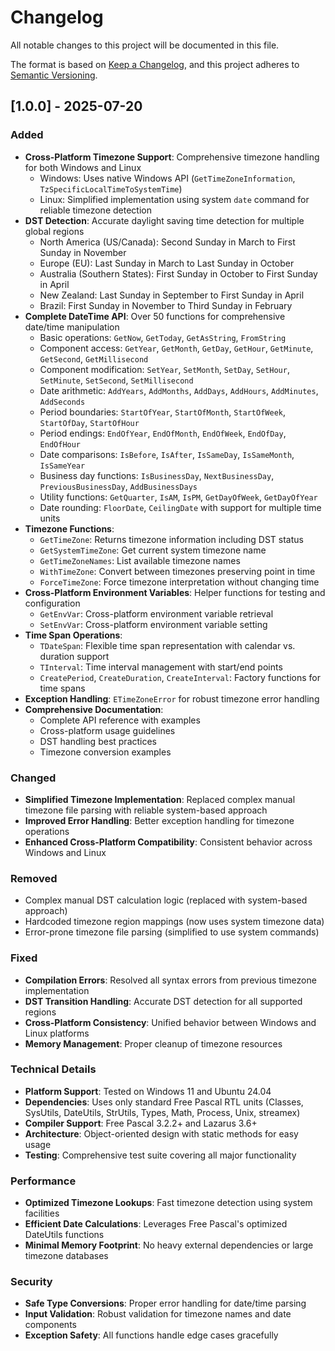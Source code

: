 # Changelog

All notable changes to this project will be documented in this file.

The format is based on [Keep a Changelog](https://keepachangelog.com/en/1.0.0/),
and this project adheres to [Semantic Versioning](https://semver.org/spec/v2.0.0.html).

## [1.0.0] - 2025-07-20

### Added

- **Cross-Platform Timezone Support**: Comprehensive timezone handling for both Windows and Linux
  - Windows: Uses native Windows API (`GetTimeZoneInformation`, `TzSpecificLocalTimeToSystemTime`)
  - Linux: Simplified implementation using system `date` command for reliable timezone detection
- **DST Detection**: Accurate daylight saving time detection for multiple global regions
  - North America (US/Canada): Second Sunday in March to First Sunday in November
  - Europe (EU): Last Sunday in March to Last Sunday in October
  - Australia (Southern States): First Sunday in October to First Sunday in April
  - New Zealand: Last Sunday in September to First Sunday in April
  - Brazil: First Sunday in November to Third Sunday in February
- **Complete DateTime API**: Over 50 functions for comprehensive date/time manipulation
  - Basic operations: `GetNow`, `GetToday`, `GetAsString`, `FromString`
  - Component access: `GetYear`, `GetMonth`, `GetDay`, `GetHour`, `GetMinute`, `GetSecond`, `GetMillisecond`
  - Component modification: `SetYear`, `SetMonth`, `SetDay`, `SetHour`, `SetMinute`, `SetSecond`, `SetMillisecond`
  - Date arithmetic: `AddYears`, `AddMonths`, `AddDays`, `AddHours`, `AddMinutes`, `AddSeconds`
  - Period boundaries: `StartOfYear`, `StartOfMonth`, `StartOfWeek`, `StartOfDay`, `StartOfHour`
  - Period endings: `EndOfYear`, `EndOfMonth`, `EndOfWeek`, `EndOfDay`, `EndOfHour`
  - Date comparisons: `IsBefore`, `IsAfter`, `IsSameDay`, `IsSameMonth`, `IsSameYear`
  - Business day functions: `IsBusinessDay`, `NextBusinessDay`, `PreviousBusinessDay`, `AddBusinessDays`
  - Utility functions: `GetQuarter`, `IsAM`, `IsPM`, `GetDayOfWeek`, `GetDayOfYear`
  - Date rounding: `FloorDate`, `CeilingDate` with support for multiple time units
- **Timezone Functions**:
  - `GetTimeZone`: Returns timezone information including DST status
  - `GetSystemTimeZone`: Get current system timezone name
  - `GetTimeZoneNames`: List available timezone names
  - `WithTimeZone`: Convert between timezones preserving point in time
  - `ForceTimeZone`: Force timezone interpretation without changing time
- **Cross-Platform Environment Variables**: Helper functions for testing and configuration
  - `GetEnvVar`: Cross-platform environment variable retrieval
  - `SetEnvVar`: Cross-platform environment variable setting
- **Time Span Operations**:
  - `TDateSpan`: Flexible time span representation with calendar vs. duration support
  - `TInterval`: Time interval management with start/end points
  - `CreatePeriod`, `CreateDuration`, `CreateInterval`: Factory functions for time spans
- **Exception Handling**: `ETimeZoneError` for robust timezone error handling
- **Comprehensive Documentation**:
  - Complete API reference with examples
  - Cross-platform usage guidelines
  - DST handling best practices
  - Timezone conversion examples

### Changed

- **Simplified Timezone Implementation**: Replaced complex manual timezone file parsing with reliable system-based approach
- **Improved Error Handling**: Better exception handling for timezone operations
- **Enhanced Cross-Platform Compatibility**: Consistent behavior across Windows and Linux

### Removed

- Complex manual DST calculation logic (replaced with system-based approach)
- Hardcoded timezone region mappings (now uses system timezone data)
- Error-prone timezone file parsing (simplified to use system commands)

### Fixed

- **Compilation Errors**: Resolved all syntax errors from previous timezone implementation
- **DST Transition Handling**: Accurate DST detection for all supported regions
- **Cross-Platform Consistency**: Unified behavior between Windows and Linux platforms
- **Memory Management**: Proper cleanup of timezone resources

### Technical Details

- **Platform Support**: Tested on Windows 11 and Ubuntu 24.04
- **Dependencies**: Uses only standard Free Pascal RTL units (Classes, SysUtils, DateUtils, StrUtils, Types, Math, Process, Unix, streamex)
- **Compiler Support**: Free Pascal 3.2.2+ and Lazarus 3.6+
- **Architecture**: Object-oriented design with static methods for easy usage
- **Testing**: Comprehensive test suite covering all major functionality

### Performance

- **Optimized Timezone Lookups**: Fast timezone detection using system facilities
- **Efficient Date Calculations**: Leverages Free Pascal's optimized DateUtils functions
- **Minimal Memory Footprint**: No heavy external dependencies or large timezone databases

### Security

- **Safe Type Conversions**: Proper error handling for date/time parsing
- **Input Validation**: Robust validation for timezone names and date components
- **Exception Safety**: All functions handle edge cases gracefully
